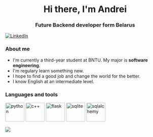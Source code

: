 <div id="header" align="center">
    <h1>Hi there, I'm Andrei</h1>
    <h3> Future Backend developer form Belarus
</div>

<a href="[linkedin-url](https://www.linkedin.com/in/andrei-lyakh-971772388/)">
    <img src="https://img.shields.io/badge/LinkedIn-blue?style=for-the-badge&logo=linkedin&logoColor=white" alt="LinkedIn">
</a>

### About me
- I'm currently a third-year student at BNTU. My major is **software engineering**.
- I'm regulary learn something new.
- I hope to find a good job and change the world for the better.
- I know English at an intermediate level.

### Languages and tools
<img src="https://cdn.jsdelivr.net/gh/devicons/devicon@latest/icons/python/python-original-wordmark.svg" width=60 height=60 title="python">
<img src="https://cdn.jsdelivr.net/gh/devicons/devicon@latest/icons/cplusplus/cplusplus-original.svg" width=60 height=60 title="c++">
<img src="https://cdn.jsdelivr.net/gh/devicons/devicon@latest/icons/flask/flask-original-wordmark.svg" width=60 height=60 title="flask">
<img src="https://cdn.jsdelivr.net/gh/devicons/devicon@latest/icons/sqlite/sqlite-original-wordmark.svg" width=60 height=60 title="sqlite">
<img src="https://cdn.jsdelivr.net/gh/devicons/devicon@latest/icons/sqlalchemy/sqlalchemy-original-wordmark.svg" width=60 height=60 title="sqlalchemy">

![](https://github-profile-summary-cards.vercel.app/api/cards/stats?username=vn7n24fzkq&theme=github_dark)
